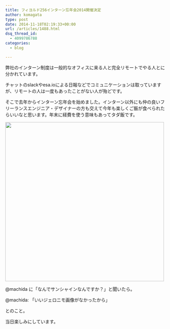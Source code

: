 ```yaml
---
title: フィヨルド256インターン忘年会2014開催決定
author: komagata
type: post
date: 2014-11-18T02:19:33+00:00
url: /articles/1488.html
dsq_thread_id:
  - 4099786788
categories:
  - blog

---
```

弊社のインターン制度は一般的なオフィスに来る人と完全リモートでやる人とに分かれています。

チャットのslackやesa.ioによる日報などでコミュニケーションは取っていますが、リモートの人は一度もあったことがない人が殆どです。

そこで去年からインターン忘年会を始めました。インターン以外にも仲の良いフリーランスエンジニア・デザイナーの方も交えて今年も楽しくご飯が食べられたらいいなと思います。年末に経費を使う意味もあってタダ飯です。

<img alt="" src="http://i.gyazo.com/0663d800d0f653501d3070d72d0e6ad8.png" width="500px" />

@machida に「なんでサンシャインなんですか？」と聞いたら。

@machida: 「いいジェロニモ画像がなかったから」

とのこと。

当日楽しみにしています。
